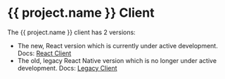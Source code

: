 # {{ project.name }} Client

The {{ project.name }} client has 2 versions:

-   The new, React version which is currently under active development. Docs: [React Client](react.md)
-   The old, legacy React Native version which is no longer under active development. Docs: [Legacy Client](legacy.md)
